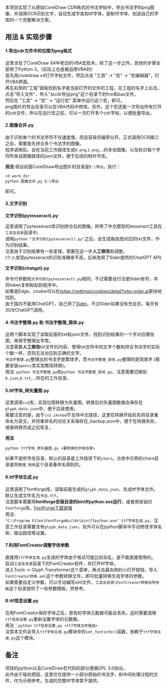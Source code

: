 本项目实现了从原始CorelDraw CDR格式的书法字帖中，导出书法字的png图像，并调用OCR识别文字，自动生成字库和ttf字体，是制作字体、创造自己的字库的一个完整解决方案。  

## 用法 & 实现步骤

#### 1.导出cdr文件中的位图为png格式

这里涉及了CorelDraw X4中老旧的VBA宏技术。除了这一步之外，其他的步骤全部用了Python 3。(实际上也是被迫用VBA的)  
首先用coreldraw x4打开字帖文件，然后点击 "工具" -> "宏" -> "宏编辑器"，打开VBA界面。  
再在右侧的“工程”面板找到名字是当前打开的文件的工程，在工程的名字上右击，点击“导入文件”，导入"从cdr导出png"这个目录下的frm和bas文件。  
然后在 "工具" -> "宏" -> "运行宏" 菜单中运行这个宏，即可。  
png图片的导出目录可以在VBA代码中修改。另外，这个宏还能一次导出所有打开的cdr文件，所以在运行宏之前，可以一次打开多个cdr字帖，以便批量导出。  

#### 2.图像合并.py

由于识别单个的书法字符不仅速度慢，而且容易将偏旁分开。正式调用OCR接口之前，需要首先拼合多个书法字的图像。  
程序调用后，会在当前工作路径生成`0.png`,`1.png`,...的多张图像，以及标识每个字符所来自图像路径的json文件。便于后续的制作字库。  

**用法**
假设前面CorelDraw导出图片的目录是`E:\导出`，执行：  
```
cd work_dir
python 图像合并.py E:\导出
```
即可。

#### 3.文字识别

**文字识别(pytesseract).py**

这里调用了pytesseract库识别拼合后的图像。附带了中文模型的tesseract工具在`工具及资源`目录中。  
调用`python "文字识别(pytesseract).py"`之后，会生成每张图对应的txt文件，作为识别结果。  
注意由于识别结果有一些差错，需要在这一步**人工修改**和调整。  
(个人发现pytesseract的识别准确率不高，后来改用了Sider提供的ChatGPT API)  

**文字识别(chatgpt).py**

命令行参数和`文字识别(pytesseract).py`相同，不过需要自行注册Sider账号，并将token复制粘贴到程序中。  
如果是Edge，cookie可以在[edge://settings/cookies/detail?site=sider.ai](edge://settings/cookies/detail?site=sider.ai)更快地找到。  
由于国内不能用ChatGPT，自己用了[Sider](https://sider.ai)。不过Sider如果没有充会员，每天有30次ChatGPT调用。  

#### 4.书法字整理.py 和 书法字整理_简体.py

这两个脚本实现了读取前面的txt和json文件，找到识别结果的一个字对应哪张图，再按字整理出字库。  
注意需要**人工修改**txt文件的内容，使得txt文件中的文字个数和拼合书法字的实际个数一样，否则无法对应到正确的文字。  
`书法字整理.py`整理出的书法字是繁体字，而`书法字整理_简体.py`整理的是简体字 (需要安装`opencc`库实现繁简转换)。  
用法: `python 书法字整理.py`和`python 书法字整理_简体.py`，注意需要切换到`0.json`,`0.txt`,...所在的工作目录。  

#### 5.ttf字体_转矢量图.py

这里调用`cv2`库，实现位图转换为矢量图。转换后的矢量图数据会保存在`glyph_data.json`中，便于后续使用。  
需要注意的是，由于`cv2.imread`不支持中文路径，这里在转换开始前先将目录重命名为英文，并将重命名的对应关系保存在_backup.json中，便于在转换失败，或者转换完成之后恢复。  

**用法**
```
python ttf字体_转矢量图.py <要转换的字库目录>
```
如果不提供字库目录，默认的目录是工作路径下的`chars`。仓库中示例的chars目录是将`整理_简体`这个目录重命名得到的。  

#### 6.ttf字体生成.py

这里调用了fontforge库，读取前面生成的`glyph_data.json`，生成ttf字体文件。默认生成文件名为`书法.ttf`。  
注意脚本需要用**fontforge安装目录的bin\ffpython.exe运行**，或者用安装的`fontforge`库。[FontForge下载链接](https://github.com/fontforge/fontforge/releases/latest)  
用法:   
`"C:\Program Files\FontForgeBuilds\bin\ffpython.exe" ttf字体生成.py`，注意工作目录需要含有`glyph_data.json`，另外可以在python脚本中手动修改字体名称、输出路径等设置。  

#### 7.利用FontCreator调整字体参数

直接用`ttf字体生成.py`生成的字体由于格式可能比较杂乱，是不能直接使用的。  
启动`工具及资源`目录下的FontCreator软件，并打开ttf字体。  
进入Tools -> Glyph Transformer这个菜单，再点击最右侧的小打开按钮，导入`FontCreator转换.xml`这个参数转换文件，即可批量转换生成字体的参数。  
如果需要自定义参数，可以手动编写xml文件。`工具及资源\FontCreator转换向导参数`这个目录提供了一些参数模板，供参考。  

#### 8.ttf信息设置.py

在用FontCreator保存字体之后，原有的字体元数据可能会丢失。这时需要调用`ttf信息设置.py`重新设置字体的元数据。  
用法：`python ttf信息设置.py <ttf字体文件路径>`  
注意本文件会导入`ttf字体生成.py`模块中的`set_fontinfo()`函数，依赖于`ttf字体生成.py`这个模块。  

## 备注

项目的python以及CorelDraw宏代码的部分遵循GPL 3.0协议。  
此外由于版权原因，这里仅仅提供一小部分原始的书法字，和中间处理过程的文件，作为示例参考。生成的完整ttf字体暂不提供。  